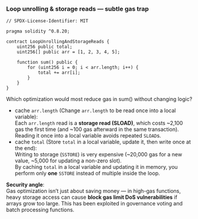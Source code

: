 ### Loop unrolling & storage reads — subtle gas trap
```solidity
// SPDX-License-Identifier: MIT

pragma solidity ^0.8.20;

contract LoopUnrollingAndStorageReads {
    uint256 public total;
    uint256[] public arr = [1, 2, 3, 4, 5];

    function sum() public {
        for (uint256 i = 0; i < arr.length; i++) {
            total += arr[i];
        }
    }
}
```
Which optimization would most reduce gas in sum() without changing logic?

- cache `arr.length` (Change `arr.length` to be read once into a local variable):  
  Each `arr.length` read is a **storage read (SLOAD)**, which costs ~2,100 gas the first time (and ~100 gas afterward in the same transaction). Reading it once into a local variable avoids repeated `SLOAD`s.
- cache `total` (Store `total` in a local variable, update it, then write once at the end):  
  Writing to storage (`SSTORE`) is very expensive (~20,000 gas for a new value, ~5,000 for updating a non-zero slot).  
  By caching `total` in a local variable and updating it in memory, you perform only **one** `SSTORE` instead of multiple inside the loop.

**Security angle**:  
Gas optimization isn’t just about saving money — in high-gas functions, heavy storage access can cause **block gas limit DoS vulnerabilities** if arrays grow too large. This has been exploited in governance voting and batch processing functions.